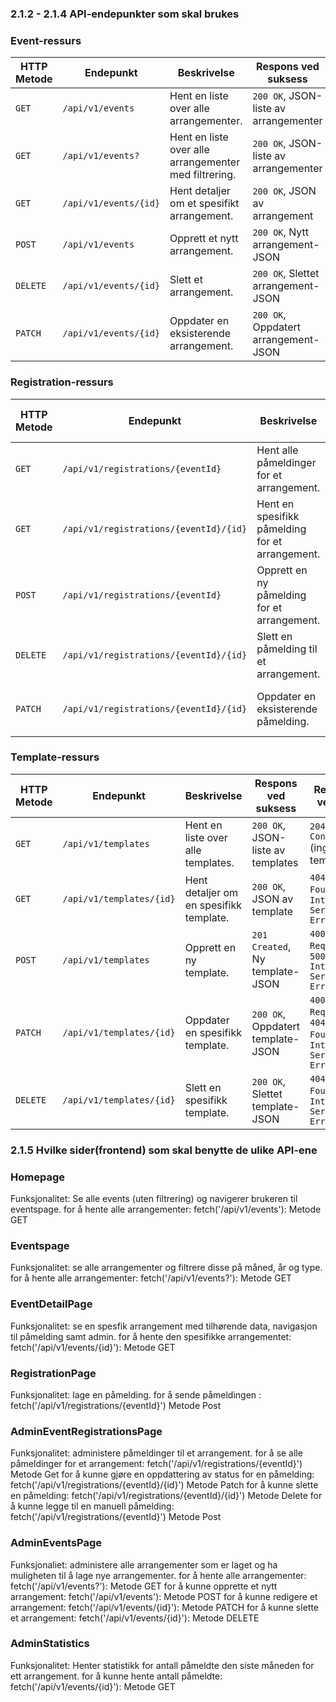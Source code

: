 ### 2.1.2 - 2.1.4 API-endepunkter som skal brukes

### Event-ressurs

| HTTP Metode | Endepunkt                 | Beskrivelse                        | Respons ved suksess             | Respons ved feil                      |
|-------------|---------------------------|------------------------------------|----------------------------------|---------------------------------------|
| `GET`       | `/api/v1/events`          | Hent en liste over alle arrangementer. | `200 OK`, JSON-liste av arrangementer | `204 No Content` (ingen arrangementer) |
| `GET`       | `/api/v1/events?`          | Hent en liste over alle arrangementer med filtrering. | `200 OK`, JSON-liste av arrangementer | `204 No Content` (ingen arrangementer) |
| `GET`       | `/api/v1/events/{id}`     | Hent detaljer om et spesifikt arrangement. | `200 OK`, JSON av arrangement   | `404 Not Found`, `500 Internal Server Error` |
| `POST`      | `/api/v1/events`          | Opprett et nytt arrangement.      | `200 OK`, Nytt arrangement-JSON | `404 Not Found`, `500 Internal Server Error` |
| `DELETE`    | `/api/v1/events/{id}`     | Slett et arrangement.             | `200 OK`, Slettet arrangement-JSON | `404 Not Found`, `500 Internal Server Error` |
| `PATCH`    | `/api/v1/events/{id}`      | Oppdater en eksisterende arrangement.  | `200 OK`, Oppdatert arrangement-JSON | `404 Not Found`, `500 Internal Server Error` |

### Registration-ressurs

| HTTP Metode | Endepunkt                                       | Beskrivelse                                | Respons ved suksess                    | Respons ved feil                      |
|-------------|-------------------------------------------------|--------------------------------------------|----------------------------------------|---------------------------------------|
| `GET`       | `/api/v1/registrations/{eventId}`             | Hent alle påmeldinger for et arrangement.  | `200 OK`, JSON-liste av påmeldinger    | `204 No Content` (ingen påmeldinger) |
| `GET`       | `/api/v1/registrations/{eventId}/{id}`        | Hent en spesifikk påmelding for et arrangement. | `200 OK`, JSON av påmelding         | `404 Not Found`, `500 Internal Server Error` |
| `POST`      | `/api/v1/registrations/{eventId}`             | Opprett en ny påmelding for et arrangement. | `200 OK`, Ny påmelding-JSON          | `404 Not Found`, `500 Internal Server Error` |
| `DELETE`    | `/api/v1/registrations/{eventId}/{id}`        | Slett en påmelding til et arrangement.     | `200 OK`, Slettet påmelding-JSON      | `404 Not Found`, `500 Internal Server Error` |
| `PATCH`     | `/api/v1/registrations/{eventId}/{id}`        | Oppdater en eksisterende påmelding.        | `200 OK`, Oppdatert påmelding-JSON    | `404 Not Found`, `500 Internal Server Error` |

### Template-ressurs

| HTTP Metode | Endepunkt                | Beskrivelse                                | Respons ved suksess             | Respons ved feil                      |
|-------------|--------------------------|--------------------------------------------|----------------------------------|---------------------------------------|
| `GET`       | `/api/v1/templates`      | Hent en liste over alle templates.         | `200 OK`, JSON-liste av templates | `204 No Content` (ingen templates)   |
| `GET`       | `/api/v1/templates/{id}` | Hent detaljer om en spesifikk template.    | `200 OK`, JSON av template       | `404 Not Found`, `500 Internal Server Error` |
| `POST`      | `/api/v1/templates`      | Opprett en ny template.                    | `201 Created`, Ny template-JSON  | `400 Bad Request`, `500 Internal Server Error` |
| `PATCH`     | `/api/v1/templates/{id}` | Oppdater en spesifikk template.            | `200 OK`, Oppdatert template-JSON | `400 Bad Request`, `404 Not Found`, `500 Internal Server Error`
| `DELETE`    | `/api/v1/templates/{id}` | Slett en spesifikk template.               | `200 OK`, Slettet template-JSON  | `404 Not Found`, `500 Internal Server Error` |


### 2.1.5 Hvilke sider(frontend) som skal benytte de ulike API-ene 

### Homepage 
Funksjonalitet: Se alle events (uten filtrering) og navigerer brukeren til eventspage. 
for å hente alle arrangementer: fetch('/api/v1/events'): Metode GET 

### Eventspage 
Funksjonalitet: se alle arrangementer og filtrere disse på måned, år og type. 
for å hente alle arrangementer: fetch('/api/v1/events?'): Metode GET 

### EventDetailPage 
Funksjonalitet: se en spesfik arrangement med tilhørende data, navigasjon til påmelding samt admin. 
for å hente den spesifikke arrangementet: fetch('/api/v1/events/{id}'): Metode GET

### RegistrationPage
Funksjonalitet: lage en påmelding. 
for å sende påmeldingen : fetch('/api/v1/registrations/{eventId}') Metode Post

### AdminEventRegistrationsPage
Funksjonalitet: administere påmeldinger til et arrangement. 
for å se alle påmeldinger for et arrangement: fetch('/api/v1/registrations/{eventId}') Metode Get 
for å kunne gjøre en oppdattering av status for en påmelding: fetch('/api/v1/registrations/{eventId}/{id}') Metode Patch
for å kunne slette en påmelding:  fetch('/api/v1/registrations/{eventId}/{id}') Metode Delete 
for å kunne legge til en manuell påmelding: fetch('/api/v1/registrations/{eventId}') Metode Post

### AdminEventsPage
Funksjonaliet: administere alle arrangementer som er laget og ha muligheten til å lage nye arrangementer. 
for å hente alle arrangementer: fetch('/api/v1/events?'): Metode GET 
for å kunne opprette et nytt arrangement: fetch('/api/v1/events'): Metode POST
for å kunne redigere et arrangement:  fetch('/api/v1/events/{id}'): Metode PATCH
for å kunne slette et arrangement: fetch('/api/v1/events/{id}'): Metode DELETE 

### AdminStatistics
Funksjonalitet: Henter statistikk for antall påmeldte den siste måneden for ett arrangement.
for å kunne hente antall påmeldte: fetch('/api/v1/events/{id}'): Metode GET



